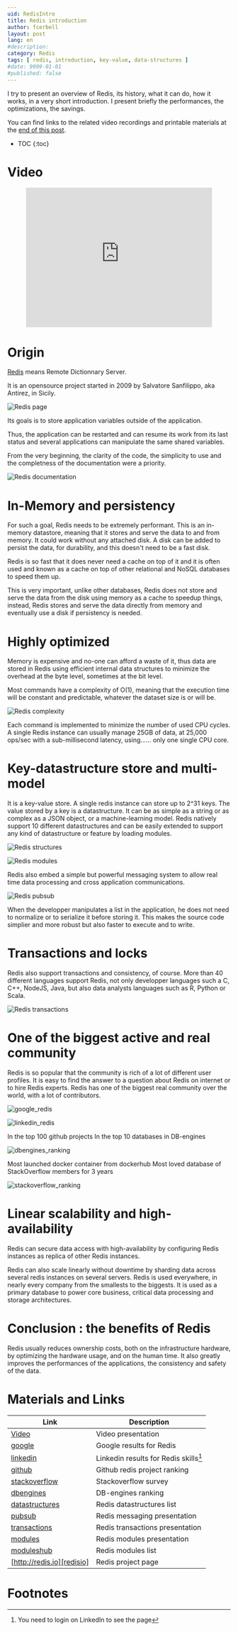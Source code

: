 ```yaml
---
uid: RedisIntro
title: Redis introduction
author: fcerbell
layout: post
lang: en
#description:
category: Redis
tags: [ redis, introduction, key-value, data-structures ]
#date: 9999-01-01
#published: false
---
```


I try to present an overview of Redis, its history, what it can do, how it
works, in a very short introduction. I present briefly the performances, the
optimizations, the savings.

You can find links to the related video recordings and printable materials at
the <a href="#materials-and-links">end of this post</a>.

* TOC
{:toc}

# Video

<center><iframe width="420" height="315" src="https://www.youtube.com/embed/DaJsTusAlFs" frameborder="0" allowfullscreen></iframe></center>


# Origin

[Redis][redisio] means Remote Dictionnary Server.

It is an opensource project started in 2009 by Salvatore Sanfilippo, aka
Antirez, in Sicily.

![Redis page][redisio_home.png]

Its goals is to store application variables outside of the application. 

Thus, the application can be restarted and can resume its work from its last
status and several applications can manipulate the same shared variables.

From the very beginning, the clarity of the code, the simplicity to use and the
completness of the documentation were a priority.

![Redis documentation][redisio_documentation.png]

# In-Memory and persistency

For such a goal, Redis needs to be extremely performant.
This is an in-memory datastore, meaning that it stores and serve the data to and
from memory. It could work without any attached disk. A disk can be added to
persist the data, for durability, and this doesn't need to be a fast disk. 

Redis is so fast that it does never need a cache on top of it and it is often
used and known as a cache on top of other relational and NoSQL databases to
speed them up.

This is very important, unlike other databases, Redis does not store and serve
the data from the disk using memory as a cache to speedup things, instead, Redis
stores and serve the data directly from memory and eventually use a disk if
persistency is needed.

# Highly optimized

Memory is expensive and no-one can afford a waste of it, thus data are stored in
Redis using efficient internal data structures to minimize the overhead at the
byte level, sometimes at the bit level.

Most commands have a complexity of O(1), meaning that the execution time will be
constant and predictable, whatever the dataset size is or will be.

![Redis complexity][redisio_complexity.png]

Each command is implemented to minimize the number of used CPU cycles. A single
Redis instance can usually manage 25GB of data, at 25,000 ops/sec with a
sub-millisecond latency, using...... only one single CPU core.

# Key-datastructure store and multi-model

It is a key-value store. A single redis instance can store up to 2^31 keys. The
value stored by a key is a datastructure. It can be as simple as a string or as
complex as a JSON object, or a machine-learning model. Redis natively support 10
different datastructures and can be easily extended to support any kind of
datastructure or feature by loading modules.

![Redis structures][redisio_structures.png]

![Redis modules][redisio_modules.png]

Redis also embed a simple but powerful messaging system to allow real time data
processing and cross application communications.

![Redis pubsub][redisio_pubsub.png]

When the developper manipulates a list in the application, he does not need to
normalize or to serialize it before storing it. This makes the source code
simplier and more robust but also faster to execute and to write.

# Transactions and locks

Redis also support transactions and consistency, of course.
More than 40 different languages support Redis, not only developper languages
such a C, C++, NodeJS, Java, but also data analysts languages such as R, Python
or Scala.

![Redis transactions][redisio_transactions.png]

# One of the biggest active and real community

Redis is so popular that the community is rich of a lot of different user
profiles. It is easy to find the answer to a question about Redis on internet or
to hire Redis experts. Redis has one of the biggest real community over the
world, with a lot of contributors.

![google_redis][google_redis.png]

![linkedin_redis][linkedin_redis.png]

In the top 100 github projects
In the top 10 databases in DB-engines

![dbengines_ranking][dbengines_ranking.png]

Most launched docker container from dockerhub
Most loved database of StackOverflow members for 3 years

![stackoverflow_ranking][stackoverflow_ranking.png]

# Linear scalability and high-availability

Redis can secure data access with high-availability by configuring Redis
instances as replica of other Redis instances.

Redis can also scale linearly without downtime by sharding data across several
redis instances on several servers.
Redis is used everywhere, in nearly every company from the smallests to the
biggests. It is used as a primary database to power core business, critical data
processing and storage architectures. 

# Conclusion : the benefits of Redis

Redis usually reduces ownership costs, both on the infrastructure hardware, by
optimizing the hardware usage, and on the human time. It also greatly improves
the performances of the applications, the consistency and safety of the data.


# Materials and Links

| Link | Description |
|---|---|
| [Video] | Video presentation |
| [google] | Google results for Redis |
| [linkedin] | Linkedin results for Redis skills[^1] |
| [github] | Github redis project ranking |
| [stackoverflow] | Stackoverflow survey |
| [dbengines] | DB-engines ranking |
| [datastructures] | Redis datastructures list |
| [pubsub] | Redis messaging presentation |
| [transactions] | Redis transactions presentation |
| [modules] | Redis modules presentation |
| [moduleshub] | Redis modules list |
| [http://redis.io][redisio] | Redis project page |

# Footnotes

[Video]: https://youtu.be/wwDaJsTusAlFs "Related youtube video"
[redisio_home.png]: {{site.url}}{{site.baseurl}}/assets/posts/{{page.uid}}/redisio_home.png "Redis home page"
[redisio]: http://redis.io "Redis project page"
[redisio_documentation.png]: {{site.url}}{{site.baseurl}}/assets/posts/{{page.uid}}/redisio_documentation.png "Redis home page"
[redisio_complexity.png]: {{site.url}}{{site.baseurl}}/assets/posts/{{page.uid}}/redisio_complexity.png "Redis home page"
[redisio_structures.png]: {{site.url}}{{site.baseurl}}/assets/posts/{{page.uid}}/redisio_structures.png "Redis home page"
[redisio_modules.png]: {{site.url}}{{site.baseurl}}/assets/posts/{{page.uid}}/redisio_modules.png "Redis home page"
[redisio_pubsub.png]: {{site.url}}{{site.baseurl}}/assets/posts/{{page.uid}}/redisio_pubsub.png "Redis home page"
[redisio_transactions.png]: {{site.url}}{{site.baseurl}}/assets/posts/{{page.uid}}/redisio_transactions.png "Redis home page"
[google_redis.png]: {{site.url}}{{site.baseurl}}/assets/posts/{{page.uid}}/google_redis.png "Redis home page"
[linkedin_redis.png]: {{site.url}}{{site.baseurl}}/assets/posts/{{page.uid}}/linkedin_redis.png "Redis home page"
[dbengines_ranking.png]: {{site.url}}{{site.baseurl}}/assets/posts/{{page.uid}}/dbengines_ranking.png "Redis home page"
[stackoverflow_ranking.png]: {{site.url}}{{site.baseurl}}/assets/posts/{{page.uid}}/stackoverflow_ranking.png "Redis home page"

[google]: http://google.com/search?q=redis "Google results for Redis"
[linkedin]: https://www.linkedin.com/search/results/people/?keywords=redis&origin=SWITCH_SEARCH_VERTICAL "Linkedin results for Redis skills"
[github]: https://github.com/search?q=stars%3A%3E38700 "Github redis project ranking"
[stackoverflow]: https://insights.stackoverflow.com/survey/2019#technology-most-loved-dreaded-and-wanted-loved4 "Stackoverflow survey"
[dbengines]: https://db-engines.com/en/ranking "DB-engines ranking"
[datastructures]: https://redis.io/topics/data-types "Redis datastructures list"
[pubsub]: https://redis.io/topics/pubsub "Redis messaging presentation"
[transactions]: https://redis.io/topics/transactions "Redis transactions presentation"
[modules]: https://redis.io/topics/modules-intro "Redis modules presentation"
[moduleshub]: https://redis.io/modules "Redis community modules list"

[^1]: You need to login on LinkedIn to see the page
